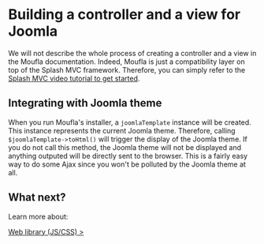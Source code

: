Building a controller and a view for Joomla
===========================================

We will not describe the whole process of creating a controller and a view in the Moufla documentation.
Indeed, Moufla is just a compatibility layer on top of the Splash MVC framework. Therefore, you can
simply refer to the [Splash MVC video tutorial to get started](http://mouf-php.com/packages/mouf/mvc.splash/doc/writing_controllers.md).

Integrating with Joomla theme
-----------------------------

When you run Moufla's installer, a `joomlaTemplate` instance will be created. This instance represents the current
Joomla theme.
Therefore, calling `$joomlaTemplate->toHtml()` will trigger the display of the Joomla theme.
If you do not call this method, the Joomla theme will not be displayed and anything outputed will be directly 
sent to the browser. This is a fairly easy way to do some Ajax since you won't be polluted by the Joomla theme at all.

What next?
----------

Learn more about:

<a href="scripts-and-styles.md" class="btn btn-primary">Web library (JS/CSS) &gt;</a>
